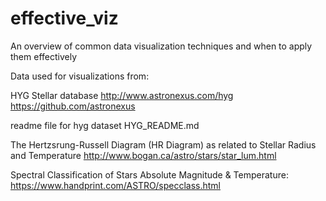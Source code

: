 # effective_viz
An overview of common data visualization techniques and when to apply them effectively

Data used for visualizations from:

HYG Stellar database
http://www.astronexus.com/hyg
https://github.com/astronexus

readme file for hyg dataset HYG_README.md

The Hertzsrung-Russell Diagram (HR Diagram) as related to Stellar Radius and Temperature 
http://www.bogan.ca/astro/stars/star_lum.html

Spectral Classification of Stars Absolute Magnitude & Temperature:
https://www.handprint.com/ASTRO/specclass.html
